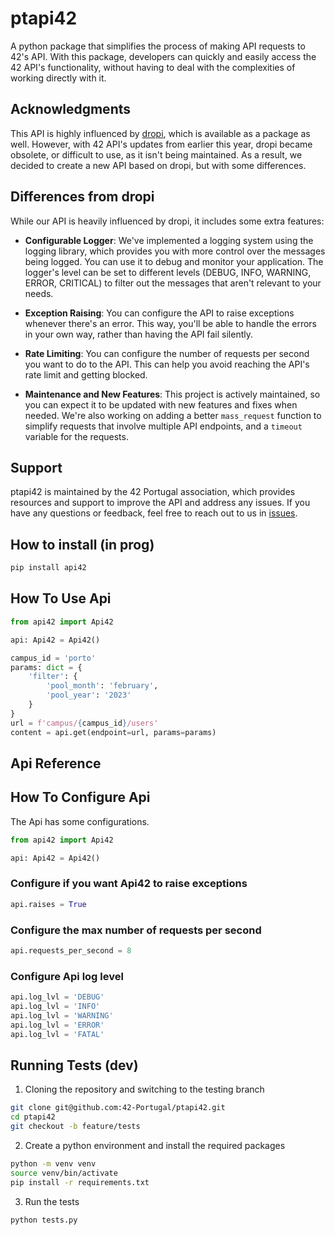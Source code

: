 # ptapi42

A python package that simplifies the process of making API requests to 42's API.
With this package, developers can quickly and easily access the 42 API's
functionality, without having to deal with the complexities of working directly
with it.

## Acknowledgments

This API is highly influenced by [dropi](https://github.com/42-Portugal/dropi),
which is available as a package as well.
However, with 42 API's updates from earlier this year, dropi became obsolete, or
difficult to use, as it isn't being maintained.
As a result, we decided to create a new API based on dropi, but with some
differences.

## Differences from dropi

While our API is heavily influenced by dropi, it includes some extra features:

* **Configurable Logger**: We've implemented a logging system using the logging
library, which provides you with more control over the messages being logged.
You can use it to debug and monitor your application. The logger's level can be
set to different levels (DEBUG, INFO, WARNING, ERROR, CRITICAL) to filter out
the messages that aren't relevant to your needs.

* **Exception Raising**: You can configure the API to raise exceptions whenever
there's an error. This way, you'll be able to handle the errors in your own
way, rather than having the API fail silently.

* **Rate Limiting**: You can configure the number of requests per second you
want to do to the API. This can help you avoid reaching the API's rate limit
and getting blocked.

* **Maintenance and New Features**: This project is actively maintained, so you
can expect it to be updated with new features and fixes when needed. We're also
working on adding a better `mass_request` function to simplify requests that
involve multiple API endpoints, and a `timeout` variable for the requests.

## Support

ptapi42 is maintained by the 42 Portugal association, which provides resources
and support to improve the API and address any issues. If you have any
questions or feedback, feel free to reach out to us in
[issues](https://github.com/42-Portugal/ptapi42/issues).

## How to install (in prog)

```zsh
pip install api42
```

## How To Use Api

```python
from api42 import Api42

api: Api42 = Api42()

campus_id = 'porto'
params: dict = {
	'filter': {
		'pool_month': 'february',
		'pool_year': '2023'
	}
}
url = f'campus/{campus_id}/users'
content = api.get(endpoint=url, params=params)
```

## Api Reference

## How To Configure Api

The Api has some configurations.
```python
from api42 import Api42

api: Api42 = Api42()
```

### Configure if you want Api42 to raise exceptions

```python
api.raises = True
```

### Configure the max number of requests per second
```python
api.requests_per_second = 8
```

### Configure Api log level
```python
api.log_lvl = 'DEBUG'
api.log_lvl = 'INFO'
api.log_lvl = 'WARNING'
api.log_lvl = 'ERROR'
api.log_lvl = 'FATAL'
```

## Running Tests (dev)

1. Cloning the repository and switching to the testing branch
```zsh
git clone git@github.com:42-Portugal/ptapi42.git
cd ptapi42
git checkout -b feature/tests
```

2. Create a python environment and install the required packages
```zsh
python -m venv venv
source venv/bin/activate
pip install -r requirements.txt
```

3. Run the tests
```zsh
python tests.py
```
